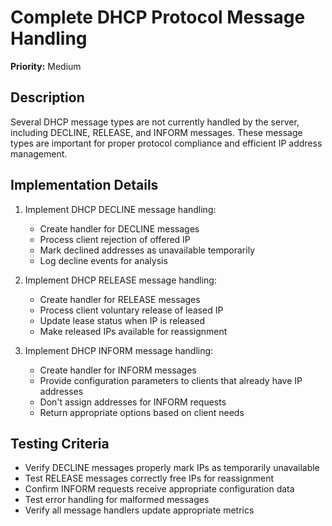# Complete DHCP Protocol Message Handling

**Priority:** Medium

## Description

Several DHCP message types are not currently handled by the server, including DECLINE, RELEASE, and INFORM messages. These message types are important for proper protocol compliance and efficient IP address management.

## Implementation Details

1. Implement DHCP DECLINE message handling:
   - Create handler for DECLINE messages
   - Process client rejection of offered IP
   - Mark declined addresses as unavailable temporarily
   - Log decline events for analysis

2. Implement DHCP RELEASE message handling:
   - Create handler for RELEASE messages
   - Process client voluntary release of leased IP
   - Update lease status when IP is released
   - Make released IPs available for reassignment

3. Implement DHCP INFORM message handling:
   - Create handler for INFORM messages
   - Provide configuration parameters to clients that already have IP addresses
   - Don't assign addresses for INFORM requests
   - Return appropriate options based on client needs

## Testing Criteria

- Verify DECLINE messages properly mark IPs as temporarily unavailable
- Test RELEASE messages correctly free IPs for reassignment
- Confirm INFORM requests receive appropriate configuration data
- Test error handling for malformed messages
- Verify all message handlers update appropriate metrics